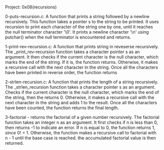 Project: 0x08(recursions)

0-puts-recursion.c: A function that prints a string followed by a newline recursively.
This function takes a pointer s to the string to be printed. It uses recursion to print
each character of the string one by one, until it reaches the null terminator character '\0'.
It prints a newline character '\n' using putchar() when the null terminator is encountered and returns.

1-print-rev-recursion.c: A function that prints string in reveserse recursively.
The _print_rev-recursion function takes a character pointer s as an argument.
It then checks if the current character is the null character, which marks the end of the string.
If it is, the function returns. Otherwise, it makes a recursive call with the next character in the string.
Once all the characters have been printed in reverse order, the function returns

2-strlen-recursion.c: A function that prints the length of a string recursively.
The _strlen_recursion function takes a character pointer s as an argument.
Checks if the current character is the null character, which marks the end of the string, then the returns 0.
Otherwise, it makes a recursive call with the next character in the string and adds 1 to the result.
Once all the characters have been counted, the function returns the final length.

3-factorial - returns the factorial of a given number recursively.
The factorial function takes an integer n as an argument.
It first checks if n is less than 0, then returns -1 to indicate an error.
If n is equal to 0, the function returns 1, since 0! = 1.
Otherwise, the function makes a recursive call to factorial with n - 1 until the base case is reached.
the accumulated factorial value is then returned.
